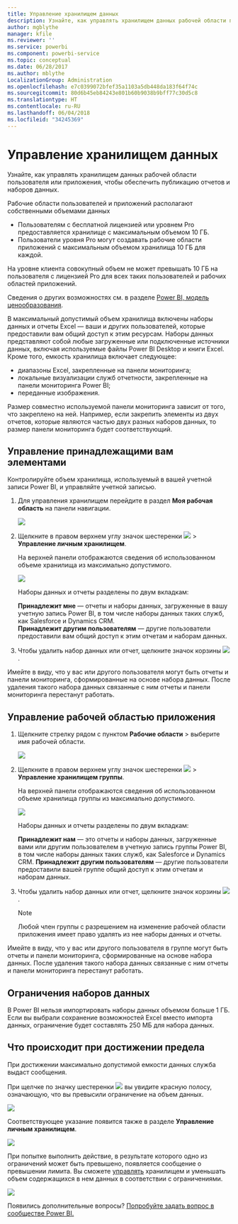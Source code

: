 ```yaml
---
title: Управление хранилищем данных
description: Узнайте, как управлять хранилищем данных рабочей области пользователя или приложения, чтобы обеспечить публикацию отчетов и наборов данных.
author: mgblythe
manager: kfile
ms.reviewer: ''
ms.service: powerbi
ms.component: powerbi-service
ms.topic: conceptual
ms.date: 06/28/2017
ms.author: mblythe
LocalizationGroup: Administration
ms.openlocfilehash: e7c0399072bfef35a1103a5db448da183f64f74c
ms.sourcegitcommit: 80d6b45eb84243e801b60b9038b9bff77c30d5c8
ms.translationtype: HT
ms.contentlocale: ru-RU
ms.lasthandoff: 06/04/2018
ms.locfileid: "34245369"
---
```

# <a name="manage-your-data-storage"></a>Управление хранилищем данных
Узнайте, как управлять хранилищем данных рабочей области пользователя или приложения, чтобы обеспечить публикацию отчетов и наборов данных.

Рабочие области пользователей и приложений располагают собственными объемами данных

* Пользователям с бесплатной лицензией или уровнем Pro предоставляется хранилище с максимальным объемом 10 ГБ.
* Пользователи уровня Pro могут создавать рабочие области приложений с максимальным объемом хранилища 10 ГБ для каждой.

На уровне клиента совокупный объем не может превышать 10 ГБ на пользователя с лицензией Pro для всех таких пользователей и рабочих областей приложений.

Сведения о других возможностях см. в разделе [Power BI, модель ценообразования](https://powerbi.microsoft.com/pricing).

В максимальный допустимый объем хранилища включены наборы данных и отчеты Excel — ваши и других пользователей, которые предоставили вам общий доступ к этим ресурсам. Наборы данных представляют собой любые загруженные или подключенные источники данных, включая используемые файлы Power BI Desktop и книги Excel. Кроме того, емкость хранилища включает следующее:

* диапазоны Excel, закрепленные на панели мониторинга;
* локальные визуализации служб отчетности, закрепленные на панели мониторинга Power BI;
* переданные изображения.

Размер совместно используемой панели мониторинга зависит от того, что закреплено на ней. Например, если закрепить элементы из двух отчетов, которые являются частью двух разных наборов данных, то размер панели мониторинга будет соответствующий.

<a name="manage"/>

## <a name="manage-items-owned-by-you"></a>Управление принадлежащими вам элементами
Контролируйте объем хранилища, используемый в вашей учетной записи Power BI, и управляйте учетной записью.

1. Для управления хранилищем перейдите в раздел **Моя рабочая область** на панели навигации.
   
    ![](media/service-admin-manage-your-data-storage-in-power-bi/pbi_myworkspace.png)
2. Щелкните в правом верхнем углу значок шестеренки ![](media/service-admin-manage-your-data-storage-in-power-bi/pbi_gearicon.png) \> **Управление личным хранилищем**.
   
    На верхней панели отображаются сведения об использованном объеме хранилища из максимально допустимого.
   
    ![](media/service-admin-manage-your-data-storage-in-power-bi/pbi_persnlstorage.png)
   
    Наборы данных и отчеты разделены по двум вкладкам:
   
    **Принадлежит мне** — отчеты и наборы данных, загруженные в вашу учетную запись Power BI, в том числе наборы данных таких служб, как Salesforce и Dynamics CRM.  
    **Принадлежит другим пользователям** — другие пользователи предоставили вам общий доступ к этим отчетам и наборам данных.
3. Чтобы удалить набор данных или отчет, щелкните значок корзины ![](media/service-admin-manage-your-data-storage-in-power-bi/pbi_deleteicon.png).

Имейте в виду, что у вас или другого пользователя могут быть отчеты и панели мониторинга, сформированные на основе набора данных. После удаления такого набора данных связанные с ним отчеты и панели мониторинга перестанут работать.

## <a name="manage-your-app-workspace"></a>Управление рабочей областью приложения
1. Щелкните стрелку рядом с пунктом **Рабочие области** \> выберите имя рабочей области.
   
    ![](media/service-admin-manage-your-data-storage-in-power-bi/pbi_groupworkspaces.png)
2. Щелкните в правом верхнем углу значок шестеренки ![](media/service-admin-manage-your-data-storage-in-power-bi/pbi_gearicon.png) \> **Управление хранилищем группы**.
   
    На верхней панели отображаются сведения об использованном объеме хранилища группы из максимально допустимого.
   
    ![](media/service-admin-manage-your-data-storage-in-power-bi/pbi_groupstorage.png)
   
    Наборы данных и отчеты разделены по двум вкладкам:
   
    **Принадлежит нам** — это отчеты и наборы данных, загруженные вами или другим пользователем в учетную запись группы Power BI, в том числе наборы данных таких служб, как Salesforce и Dynamics CRM.
    **Принадлежит другим пользователям** — другие пользователи предоставили вашей группе общий доступ к этим отчетам и наборам данных.
3. Чтобы удалить набор данных или отчет, щелкните значок корзины ![](media/service-admin-manage-your-data-storage-in-power-bi/pbi_deleteicon.png).
   
   > [!NOTE]
   > Любой член группы с разрешением на изменение рабочей области приложения имеет право удалять из нее наборы данных и отчеты.
   > 
   > 

Имейте в виду, что у вас или другого пользователя в группе могут быть отчеты и панели мониторинга, сформированные на основе набора данных. После удаления такого набора данных связанные с ним отчеты и панели мониторинга перестанут работать.

## <a name="dataset-limits"></a>Ограничения наборов данных
В Power BI нельзя импортировать наборы данных объемом больше 1 ГБ. Если вы выбрали сохранение возможностей Excel вместо импорта данных, ограничение будет составлять 250 МБ для набора данных.

## <a name="what-happens-when-you-hit-a-limit"></a>Что происходит при достижении предела
При достижении максимально допустимой емкости данных служба выдаст сообщения. 

При щелчке по значку шестеренки ![](media/service-admin-manage-your-data-storage-in-power-bi/pbi_gearicon.png) вы увидите красную полосу, означающую, что вы превысили ограничение на объем данных.

![](media/service-admin-manage-your-data-storage-in-power-bi/manage-storage-limit.png)

Соответствующее указание появится также в разделе **Управление личным хранилищем**.

 ![](media/service-admin-manage-your-data-storage-in-power-bi/manage-storage-limit2.png)

 При попытке выполнить действие, в результате которого одно из ограничений может быть превышено, появляется сообщение о превышении лимита. Вы сможете [управлять](#manage) хранилищем и уменьшать объем содержащихся в нем данных в соответствии с ограничениями.

 ![](media/service-admin-manage-your-data-storage-in-power-bi/powerbi-pro-over-limit.png)

 Появились дополнительные вопросы? [Попробуйте задать вопрос в сообществе Power BI.](http://community.powerbi.com/)

